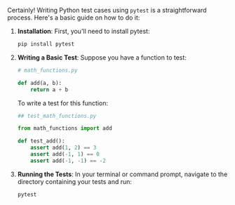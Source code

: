 Certainly! Writing Python test cases using `pytest` is a straightforward process. Here's a basic guide on how to do it:

1. **Installation**:
   First, you'll need to install pytest:
   ```bash
   pip install pytest
   ```

2. **Writing a Basic Test**:
   Suppose you have a  function to test:
   ```python
   # math_functions.py

   def add(a, b):
       return a + b
   ```

   To write a test for this function:
   ```python
   ## test_math_functions.py

   from math_functions import add

   def test_add():
       assert add(1, 2) == 3
       assert add(-1, 1) == 0
       assert add(-1, -1) == -2
   ```

3. **Running the Tests**:
   In your terminal or command prompt, navigate to the directory containing your tests and run:
   ```bash
   pytest
   ```

